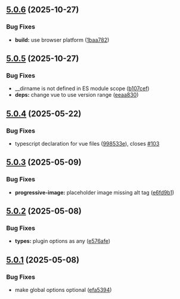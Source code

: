 ## [5.0.6](https://github.com/MatteoGabriele/vue-progressive-image/compare/v5.0.5...v5.0.6) (2025-10-27)


### Bug Fixes

* **build:** use browser platform ([1baa782](https://github.com/MatteoGabriele/vue-progressive-image/commit/1baa7823926abd4ab4a4879b293cc0d351accc23))

## [5.0.5](https://github.com/MatteoGabriele/vue-progressive-image/compare/v5.0.4...v5.0.5) (2025-10-27)


### Bug Fixes

*  __dirname is not defined in ES module scope ([b107cef](https://github.com/MatteoGabriele/vue-progressive-image/commit/b107cefda36ee6016c59db9a71ca716beeda95ca))
* **deps:** change vue to use version range ([eeaa830](https://github.com/MatteoGabriele/vue-progressive-image/commit/eeaa83092a878286bbbe5be7bc4258bfbc930523))

## [5.0.4](https://github.com/MatteoGabriele/vue-progressive-image/compare/v5.0.3...v5.0.4) (2025-05-22)


### Bug Fixes

* typescript declaration for vue files ([998533e](https://github.com/MatteoGabriele/vue-progressive-image/commit/998533e318a2750ec3fce8ffe5374a467edb4bc2)), closes [#103](https://github.com/MatteoGabriele/vue-progressive-image/issues/103)

## [5.0.3](https://github.com/MatteoGabriele/vue-progressive-image/compare/v5.0.2...v5.0.3) (2025-05-09)


### Bug Fixes

* **progressive-image:** placeholder image missing alt tag ([e6fd9b1](https://github.com/MatteoGabriele/vue-progressive-image/commit/e6fd9b172a95621de191ba5af36cd90314baec00))

## [5.0.2](https://github.com/MatteoGabriele/vue-progressive-image/compare/v5.0.1...v5.0.2) (2025-05-08)


### Bug Fixes

* **types:** plugin options as any ([e576afe](https://github.com/MatteoGabriele/vue-progressive-image/commit/e576afea3527456e32806ecd3e5477ed321b3afe))

## [5.0.1](https://github.com/MatteoGabriele/vue-progressive-image/compare/v5.0.0...v5.0.1) (2025-05-08)


### Bug Fixes

* make global options optional ([efa5394](https://github.com/MatteoGabriele/vue-progressive-image/commit/efa53945f3fc0fd2259d25b64701b97f95f8e599))
